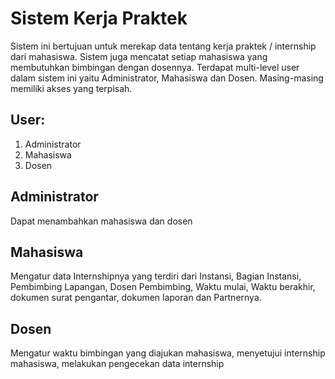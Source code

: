 # Sistem Kerja Praktek
Sistem ini bertujuan untuk merekap data tentang kerja praktek / internship dari mahasiswa. Sistem juga mencatat setiap mahasiswa yang membutuhkan bimbingan dengan dosennya. Terdapat multi-level user dalam sistem ini yaitu Administrator, Mahasiswa dan Dosen. Masing-masing memiliki akses yang terpisah.

## User:
1. Administrator
2. Mahasiswa
3. Dosen

## Administrator
Dapat menambahkan mahasiswa dan dosen

## Mahasiswa
Mengatur data Internshipnya yang terdiri dari Instansi, Bagian Instansi, Pembimbing Lapangan, Dosen Pembimbing, Waktu mulai, Waktu berakhir, dokumen surat pengantar, dokumen laporan dan Partnernya.

## Dosen
Mengatur waktu bimbingan yang diajukan mahasiswa, menyetujui internship mahasiswa, melakukan pengecekan data internship
